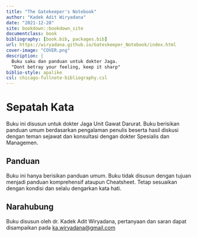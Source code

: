 ```yaml
--- 
title: "The Gatekeeper's Notebook"
author: "Kadek Adit Wiryadana"
date: "2021-12-28"
site: bookdown::bookdown_site
documentclass: book
bibliography: [book.bib, packages.bib]
url: https://wiryadana.github.io/Gateskeeper_Notebook/index.html
cover-image: "COVER.png"
description: |
  Buku saku dan panduan untuk dokter Jaga.
  "Dont betray your feeling, keep it sharp"
biblio-style: apalike
csl: chicago-fullnote-bibliography.csl
---
```


# Sepatah Kata

Buku ini disusun untuk dokter Jaga Unit Gawat Darurat. Buku berisikan panduan umum berdasarkan pengalaman penulis beserta hasil diskusi dengan teman sejawat dan konsultasi dengan dokter Spesialis dan Managemen.

## Panduan 

Buku ini hanya berisikan panduan umum. Buku tidak disusun dengan tujuan menjadi panduan komprehensif ataupun Cheatsheet. Tetap sesuaikan dengan kondisi dan selalu dengarkan kata hati.

## Narahubung
Buku disusun oleh dr. Kadek Adit Wiryadana, pertanyaan dan saran dapat disampaikan pada ka.wiryadana@gmail.com 



